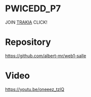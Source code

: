
# PWICEDD_P7
JOIN [TRAKIA](https://www.trakia.pro/) CLICK!

# Repository

https://github.com/albert-mr/web1-salle


# Video
https://youtu.be/oneeez_tzlQ